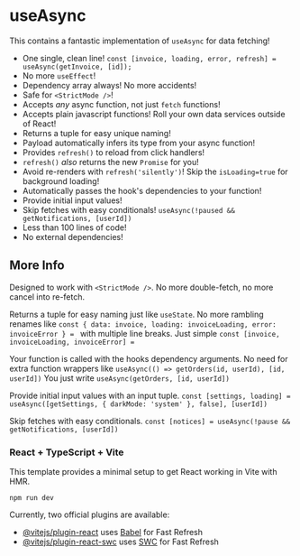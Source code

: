 # useAsync

This contains a fantastic implementation of `useAsync` for data fetching!

- One single, clean line!
  `const [invoice, loading, error, refresh] = useAsync(getInvoice, [id]);`
- No more `useEffect`!
- Dependency array always! No more accidents!
- Safe for `<StrictMode />`!
- Accepts _any_ async function, not just `fetch` functions!
- Accepts plain javascript functions! Roll your own data services outside of React!
- Returns a tuple for easy unique naming!
- Payload automatically infers its type from your async function!
- Provides `refresh()` to reload from click handlers!
- `refresh()` _also_ returns the new `Promise` for you!
- Avoid re-renders with `refresh('silently')`! Skip the `isLoading=true` for background loading!
- Automatically passes the hook's dependencies to your function!
- Provide initial input values!
- Skip fetches with easy conditionals! `useAsync(!paused && getNotifications, [userId])`
- Less than 100 lines of code!
- No external dependencies!

## More Info

Designed to work with `<StrictMode />`. No more double-fetch, no more cancel into re-fetch.

Returns a tuple for easy naming just like `useState`. No more rambling renames like
`const { data: invoice, loading: invoiceLoading, error: invoiceError } = `
with multiple line breaks. Just simple
`const [invoice, invoiceLoading, invoiceError] = `

Your function is called with the hooks dependency arguments. No need for extra function wrappers like
`useAsync(() => getOrders(id, userId), [id, userId])`
You just write
`useAsync(getOrders, [id, userId])`

Provide initial input values with an input tuple.
`const [settings, loading] = useAsync([getSettings, { darkMode: 'system' }, false], [userId])`

Skip fetches with easy conditionals.
`const [notices] = useAsync(!pause && getNotifications, [userId])`

### React + TypeScript + Vite

This template provides a minimal setup to get React working in Vite with HMR.

`npm run dev`

Currently, two official plugins are available:

- [@vitejs/plugin-react](https://github.com/vitejs/vite-plugin-react/blob/main/packages/plugin-react/README.md) uses [Babel](https://babeljs.io/) for Fast Refresh
- [@vitejs/plugin-react-swc](https://github.com/vitejs/vite-plugin-react-swc) uses [SWC](https://swc.rs/) for Fast Refresh
